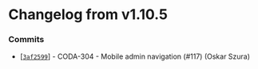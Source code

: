 # Changelog from v1.10.5
### Commits
* [[`3af2599`](http://github.com/coda-it/graphen/commit/3af25995eedd07aef1d3cc4da9120d0b01137b4c)] - CODA-304 - Mobile admin navigation (#117) (Oskar Szura)